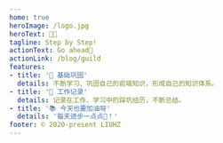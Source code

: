 ```yaml
---
home: true
heroImage: /logo.jpg
heroText: 👩‍💻
tagline: Step by Step!
actionText: Go ahead💨
actionLink: /blog/guild
features:
- title: '📑 基础巩固'
  details: 不断学习、巩固自己的前端知识，形成自己的知识体系。
- title: '📑 工作记录'
  details: 记录在工作、学习中的踩坑经历，不断总结。
- title: '📚 今天也要加油呀'
  details: '每天进步一点点👻！'
footer: © 2020-present LIUHZ
---
```

